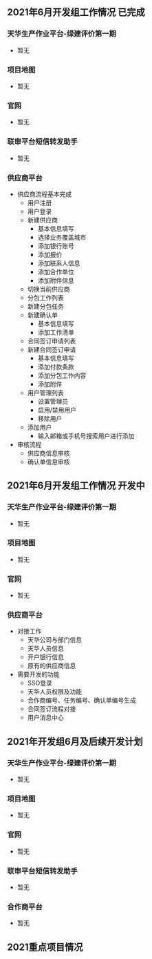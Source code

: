 ## 2021年6月开发组工作情况 已完成

### 天华生产作业平台-绿建评价第一期

- 暂无

### 项目地图

- 暂无

### 官网

- 暂无

### 联审平台短信转发助手

- 暂无

### 供应商平台

- 供应商流程基本完成
  - 用户注册
  - 用户登录
  - 新建供应商
    - 基本信息填写
    - 选择业务覆盖城市
    - 添加银行账号
    - 添加报价
    - 添加联系人信息
    - 添加合作单位
    - 添加附件信息
  - 切换当前供应商
  - 分包工作列表
  - 新建分包任务
  - 新建确认单
    - 基本信息填写
    - 添加工作清单
  - 合同签订申请列表
  - 新建合同签订申请
    - 基本信息填写
    - 添加付款条款
    - 添加分包工作内容
    - 添加附件
  - 用户管理列表
    - 设置管理员
    - 启用/禁用用户
    - 移除用户
  - 添加用户
    - 输入邮箱或手机号搜索用户进行添加
- 审核流程
  - 供应商信息审核
  - 确认单信息审核

## 2021年6月开发组工作情况 开发中

### 天华生产作业平台-绿建评价第一期

- 暂无

### 项目地图

- 暂无

### 官网

- 暂无

### 供应商平台

- 对接工作
  - 天华公司与部门信息
  - 天华人员信息
  - 开户银行信息
  - 原有的供应商信息
- 需要开发的功能
  - SSO登录
  - 天华人员权限及功能
  - 合作商编号、任务编号、确认单编号生成
  - 合同签订流程对接
  - 用户消息中心

## 2021年开发组6月及后续开发计划

### 天华生产作业平台-绿建评价第一期

- 暂无

### 项目地图

- 暂无

### 官网

- 暂无

### 联审平台短信转发助手

- 暂无

### 合作商平台

- 暂无

## 2021重点项目情况
